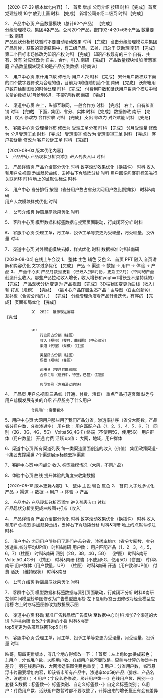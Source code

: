 【2020-07-29 版本优化内容】
1、	首页  增加  公司介绍 按钮		时科		【完成】
	首页  党建统领 16字 放到上面	时科		【完成】
	新增公司介绍二级页				时科		【完成】
	
2、	产品中心页 产品数量模块（总计92个产品）		【完成】			
	分级管理模块，集团4各产品，公司20个产品，部门92-4-20=68个产品       数量要一致		南研		
	产品现状分析模块暂时不要自动滚动效果												时科		【完成】
	点击分级管理模块中集团产品时候，获取的查询结果中，有二级产品，去掉，归总于  沃助理		南研		【完成】	
	第二个目标市场修改为知识产权														时科		【完成】
	知识产权现有的三个  自有、共有、没有   对应修改为   自主，合作，引入					南研		【完成】
	产品数量模块增加    智慧家庭   产品数量模块现实的是产品分类数据（待商议）
	
3、	用户中心页	累计用户数 修改为 用户人次 											时科		【完成】
				累计用户数模块下面的四个数字要修改为合理的值，目前为0的值随机给个值		南研		【完成】
	沃邮箱用户数在绘制图表的时候处理													时科		【完成】
	付费用户数和活跃用户数两个模块中增长量的数据从1月给到6月，不要7月数据					南研		【完成】

4、	渠道中心页	左上，头部互联网，一般合作方			时科		【完成】
				右上，自有和直销					时科		【完成】
				下面，集团、省分、实体				时科		【完成】
				数据修改							南研		【完成】
				收入 修改为	合作拉收				时科		【完成】
				支出 修改为	对外赋能				时科		【完成】
				
5、	客服中心页	受理量分布  修改为  	受理工单分布			时科		【完成】
				分月受理量  修改为		分月受理工单			时科		【完成】
				受理渠道	  修改为		受理渠道工单			时科		【完成】
				客户投诉量  修改为		客户投诉工单			时科		【完成】
				
【2020-08-03 版本优化内容】				
1、 产品中心 		产品现状分析页添加  进入列表入口							时科		
	
2、 产品详情页 	产品介绍部分优化										时科
				数字滚动效果优化（换插件）								时科
				收入和用户总视图 添加趋势曲线，去掉右下角趋势分析			时科
				用户画像和客群标签进行关联闭环							时科
				地上的点默认标注										时科
				
3、 用户中心  	省分排行 按照（省分用户数占省分大网用户数比例排序）			时科&南研	
				用户人次模块样式优化									时科	
				
4、 公司介绍页	弹窗展示效果优化										时科

5、 客群中心页  	模型数据和标签数据与搜索页面联动，行成闭环分析				时科

6、 客服中心页	受理工单，月工单、投诉工单等变更为受理量，月受理量，投诉量	时科

7、 渠道中心页	对外赋能模块去掉，样式优化								时科
				数据校准												时科&南研


[2020-08-04] 在线上午会议
1、	整体			主色 辅色	 反色	
2、	首页			PPT 融入 首页讲解和内容优化		文字过多优化							【完成】
				产品 -> 渠道 -> 数据 -> 用户 -> 体验 -> 产品
3、	产品中心页	产品月数据更新（已进入到8月份，更新至7月）（不同的产品创造什么收入，那些产品拉动收入增长，收入增长和yoghurt增长是不是持续的）															【完成】
				产品现状分析	变更为	产品视图									     【完成】
				3D柱状图变更为曲线（收入） 和 打点（规模）								【完成】
				（最关心产品穿层生态产品：主导型（自主创新的）、互补型（合资公司的）、）	【完成】
				分级管理角度看产品升级迭代，有序的									【完成】
				页面布局优化														【完成】
				
				2C  2B2C  展示现在屏幕											【完成】
				
				
				2B:
					行业所占份额（柱图）
					收入（规模）（按月，曲线图）（中心部分）
					渠道（代理）（规模）（柱图）
					
					类型所占份额（柱图）
					场景（规模）（柱图）
					
					调用量（按月的曲线图）
					合作关系（进行中，待签，已签）（饼图）
					
					典型案例（左右滑动的块）
					
					
				
4、 产品页		用户总视图  三条线（开通、付费、活跃）
				重点产品打造页面
				缺乏与用户规模发展有关的介绍
				产品服务了什么用户
				
				付费用户：套里套外
				
5、用户中心页		大网用户那些用了我们产品分省，渗透率排序（省分大网数，产品省分用户数，分省渗透率）
				用户数：	用户匹配产品（1，2，3，4，5，6，7）
						网别（2G，3G，4G，5G）
						Volte(5G,4G卡)
						终端（不使用5G，使用5G）
						用户群体（用户数量）
						开通	 付费  活跃
				up值：  大网，地域，用户群体
				
				
				
				
6、渠道中心页		所有渠道列表
				每一类渠道里面创造的收入（价值）
				集团政策渠道-->集团支撑渠道
				7个渠道展示标题去掉渠道
				
7、客群中心页		中间部分  收入
				标签建模情况（大网，不同产品）
				
8、体验中心页		曲线
				提升体验的角度来收集数据

				
	
     
【2020-08-15 版本更新内容】
1、	整体			主色 辅色	 反色	
2、	首页			文字过多优化
				产品 -> 渠道 -> 数据 -> 用户 -> 体验 -> 产品
								
3、 产品中心 		产品现状分析页添加  进入列表入口												时科	
				产品现状分析变更成曲线图+打点（收入）
	
4、 产品详情页 	产品介绍部分优化															时科
				数字滚动效果优化（换插件）													时科
				收入和用户总视图 添加趋势曲线，去掉右下角趋势分析								时科&南研
				地上的点默认标注															时科
				
5、 用户中心  	大网用户那些用了我们产品分省，渗透率排序（省分大网数，省分渗透率,省分平均UP值）	    时科&南研
				用户数：	用户匹配产品（1，2，3，4，5，6，7）（柱图）							时科&南研
						网别（2G，3G，4G，5G）	（饼图）										时科&南研
						Volte(5G,4G卡)	（饼图）											时科&南研
						终端（不使用5G，使用5G）（饼图）										时科&南研
						用户群体（用户数量，UP）	（柱图）									时科&南研
						开通（用户数和UP值）	 付费  活跃	（维持现状）  					时科&南研
				
6、 公司介绍页	弹窗展示效果优化															时科

7、 客群中心页  	模型数据和标签数据与索引页面联动，行成闭环分析									时科&南研
				左侧中间模型榜单图修改为广告模型应用榜
				左下应用标签云图修改为经营模型应用榜
				右上时序标签图修改为数据展示图
				
8、 渠道中心页	移动  精准广告和品牌广告模块		至数据中心	 								时科
				增加7个渠道的大饼															时科&南研
				修改7个渠道的小饼															时科&南研	
				top5变更为头部互联网Top5													时科
				
9、 客服中心页	受理工单，月工单、投诉工单等变更为受理量，月受理量，投诉量						时科





皓哥，周四更新版本，有几个地方得修改一下：
1.首页：左上角logo换成彩色；
2.用户：分省用户数，大网用户数、在线用户数不要取整，否则与计算的渗透率有差异；
另在线用户数、大网渗透率图例用色重复；
3.用户：分省用户数，省市悬浮卡片需要增加内容，即该省市所有产品中，渗透率top5的产品（排序、产品名称、渗透率）；
4.用户：字段名称修改，累计用户数---》在线用户数、网别---》套餐
5.数据：标签数--》标签类别、自定义标签数--》自定义标签类别；
6.用户：付费用户数、活跃用户数暂时都不要取整了，计算出来的增长量还有会有差异
